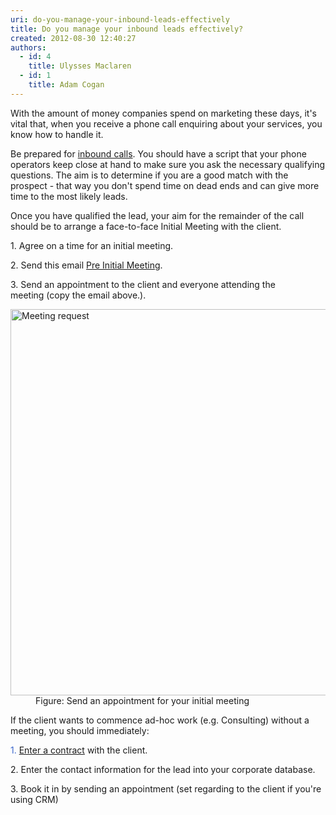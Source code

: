 ```yaml
---
uri: do-you-manage-your-inbound-leads-effectively
title: Do you manage your inbound leads effectively?
created: 2012-08-30 12:40:27
authors:
  - id: 4
    title: Ulysses Maclaren
  - id: 1
    title: Adam Cogan
---
```





<span class='intro'> <p>​With the amount of money companies spend on marketing these days, it's vital that, when you receive a phone call enquiring about your services, you know how to handle it.</p> </span>

<p>Be prepared for <a href="http&#58;//www.ssw.com.au/SSW/Standards/Rules/RulesToBetterInboundCalls.aspx#Preparation">inbound calls</a>. You should have a script that your phone operators keep close at hand to make sure you ask the necessary qua​lifying questio​ns. The aim is to determine if&#160;you are a good match with the prospect - that way&#160;you don't spend time on dead ends and can give more time to the most likely leads. </p>
<p>Once you have qualified the lead, your aim for the remainder of the call should be to arrange a face-to-face Initial Meeting with the client.&#160;</p><p>1. Agree on a time for an initial meeting.​</p><p>2. Send this email​&#160;<a href="/Documents/BriefProposal-PreInitialMeeting.docx">Pre Initial Meeting</a>​.​ </p>
<p>3. Send an appointment to the client and everyone&#160;attending the meeting&#160;(copy&#160;the email above.).</p>

<dl class="image"><dt><img alt="Meeting request" src="/PublishingImages/meeting-request.jpg" style="width&#58;618px;" /></dt>
<dd>Figure&#58; Send an appointment for your initial meeting</dd></dl>
<p>If&#160;the client wants to commence ad-hoc work (e.g. Consulting) without a meeting, you should immediately&#58;</p><p><font color="#3a66cc">1.&#160;<a href="/Pages/Enter-into-a-binding-written-contract-with-a-client-before-doing-any-billable-work.aspx">Enter a contract</a></font> with the client. </p><p>2. Enter the contact information for the lead into your corporate database. </p><p>3. Book it in by sending an appointment (set regarding to the client if you're using CRM)​</p>


